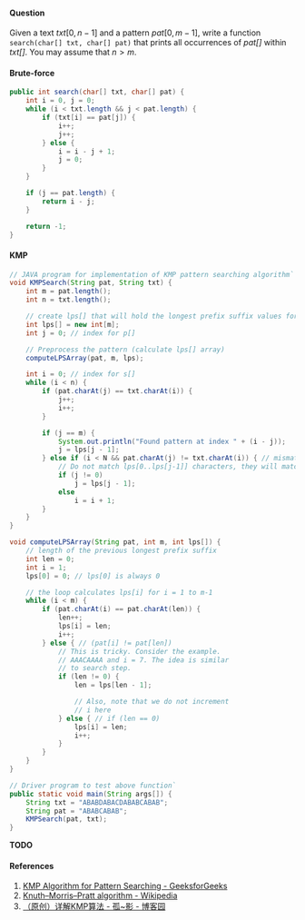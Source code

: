 #### Question

Given a text $txt[0,n-1]$ and a pattern $pat[0,m-1]$, write a function `search(char[] txt, char[] pat)` that prints all occurrences of *pat[]* within *txt[]*. You may assume that $n > m$.

#### Brute-force

```java
public int search(char[] txt, char[] pat) {
	int i = 0, j = 0;
	while (i < txt.length && j < pat.length) {
		if (txt[i] == pat[j]) {
			i++;
			j++;
		} else {
			i = i - j + 1;
			j = 0;
		}
	}

	if (j == pat.length) {
		return i - j;
	}

	return -1;
}
```

#### KMP

```java
// JAVA program for implementation of KMP pattern searching algorithm`
void KMPSearch(String pat, String txt) {
	int m = pat.length();
	int n = txt.length();

	// create lps[] that will hold the longest prefix suffix values for pattern
	int lps[] = new int[m];
	int j = 0; // index for p[]

	// Preprocess the pattern (calculate lps[] array)
	computeLPSArray(pat, m, lps);

	int i = 0; // index for s[]
	while (i < n) {
		if (pat.charAt(j) == txt.charAt(i)) {
			j++;
			i++;
		}

		if (j == m) {
			System.out.println("Found pattern at index " + (i - j));
			j = lps[j - 1];
		} else if (i < N && pat.charAt(j) != txt.charAt(i)) { // mismatch after j matches
			// Do not match lps[0..lps[j-1]] characters, they will match anyway
			if (j != 0)
				j = lps[j - 1];
			else
				i = i + 1;
		}
	}
}

void computeLPSArray(String pat, int m, int lps[]) {
	// length of the previous longest prefix suffix
	int len = 0;
	int i = 1;
	lps[0] = 0; // lps[0] is always 0

	// the loop calculates lps[i] for i = 1 to m-1
	while (i < m) {
		if (pat.charAt(i) == pat.charAt(len)) {
			len++;
			lps[i] = len;
			i++;
		} else { // (pat[i] != pat[len])
			// This is tricky. Consider the example.
			// AAACAAAA and i = 7. The idea is similar
			// to search step.
			if (len != 0) {
				len = lps[len - 1];

				// Also, note that we do not increment
				// i here
			} else { // if (len == 0)
				lps[i] = len;
				i++;
			}
		}
	}
}

// Driver program to test above function`
public static void main(String args[]) {
	String txt = "ABABDABACDABABCABAB";
	String pat = "ABABCABAB";
	KMPSearch(pat, txt);
}
```

**TODO**

#### References

  1. [KMP Algorithm for Pattern Searching - GeeksforGeeks](https://www.geeksforgeeks.org/kmp-algorithm-for-pattern-searching/)
  2. [Knuth–Morris–Pratt algorithm - Wikipedia](https://en.wikipedia.org/wiki/Knuth%E2%80%93Morris%E2%80%93Pratt_algorithm)
  3. [（原创）详解KMP算法 - 孤~影 - 博客园](https://www.cnblogs.com/yjiyjige/p/3263858.html)